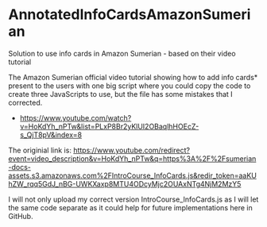 # AnnotatedInfoCardsAmazonSumerian
Solution to use info cards in Amazon Sumerian - based on their video tutorial

The Amazon Sumerian official video tutorial showing how to add info cards* present to the users with one big script where you could copy the code to create three JavaScripts to use, but the file has some mistakes that I corrected.

* https://www.youtube.com/watch?v=HoKdYh_nPTw&list=PLxP8Br2yKlUI2OBaqlhHOEcZ-s_QjT8pV&index=8

The originial link is: https://www.youtube.com/redirect?event=video_description&v=HoKdYh_nPTw&q=https%3A%2F%2Fsumerian-docs-assets.s3.amazonaws.com%2FIntroCourse_InfoCards.js&redir_token=aaKUhZW_rqq5GdJ_nBG-UWKXaxp8MTU4ODcyMjc2OUAxNTg4NjM2MzY5

I will not only upload my correct version IntroCourse_InfoCards.js as I will let the same code separate as it could help for future implementations here in GitHub.
